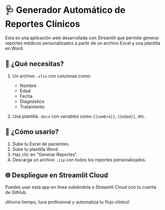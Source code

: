 # 🩺 Generador Automático de Reportes Clínicos

Esta es una aplicación web desarrollada con Streamlit que permite generar reportes médicos personalizados a partir de un archivo Excel y una plantilla en Word.

## 📂 ¿Qué necesitas?

1. Un archivo `.xlsx` con columnas como:
   - Nombre
   - Edad
   - Fecha
   - Diagnóstico
   - Tratamiento

2. Una plantilla `.docx` con variables como `{{nombre}}`, `{{edad}}`, etc.

## 🚀 ¿Cómo usarlo?

1. Sube tu Excel de pacientes.
2. Sube tu plantilla Word.
3. Haz clic en "Generar Reportes".
4. Descarga un archivo `.zip` con todos los reportes personalizados.

## 🌐 Despliegue en Streamlit Cloud

Puedes usar esta app en línea subiéndola a Streamlit Cloud con tu cuenta de GitHub.

¡Ahorra tiempo, luce profesional y automatiza tu flujo clínico!

